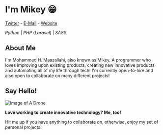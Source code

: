 # I'm Mikey 😁

[Twitter](https://twitter.com/WiGeeky) - [E-Mail](mailto:mohammadhoseinmazalahi@gmail.com) - [Website](https://mikey.ir)

*Python* | *PHP* (*Laravel*) | *SASS*
## About Me
I'm Mohammad H. Maazallahi, also known as Mikey. A programmer who loves improving upon existing products, creating new innovative products and automating all of my life through tech! I'm currently open-to-hire and also open to collaborate on many different projects!

## Say Hello!
![Image of A Drone](https://images.unsplash.com/photo-1591005468918-8a335d5c627c?ixlib=rb-1.2.1&ixid=eyJhcHBfaWQiOjEyMDd9&auto=format&fit=crop&w=500&q=80)

**Love working to create innovative technology? Me, too!**

Hit me up if you have anything to collaborate on, otherwise, enjoy my set of personal projects!
